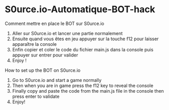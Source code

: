 # S0urce.io-Automatique-BOT-hack


Comment mettre en place le BOT sur S0urce.io


1) Aller sur S0urce.io et lancer une partie normalement
2) Ensuite quand vous êtes en jeu appuyer sur la touche f12 pour laisser apparaître la console 
3) Enfin copier et coler le code du fichier main.js dans la console puis appuyer sur entrer pour valider
4) Enjoy !

How to set up the BOT on S0urce.io


1) Go to S0urce.io and start a game normally
2) Then when you are in game press the f12 key to reveal the console
3) Finally copy and paste the code from the main.js file in the console then press enter to validate
4) Enjoy!

